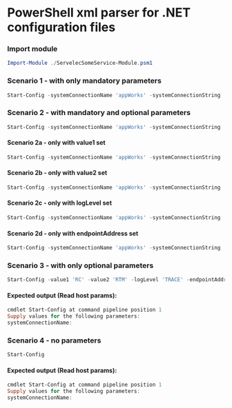 # PowerShell xml parser for .NET configuration files

### Import module 

```powershell
Import-Module ./ServelecSomeService-Module.psm1
```

### Scenario 1 - with only mandatory parameters

```powershell
Start-Config -systemConnectionName 'appWorks' -systemConnectionString 'Server=jdbc:sqlserver://localhost:1433; Database=appWorks; IntegratedSecurity=GSSAPI;' -globalConnectionName 'appWorks' -globalConnectionString 'Server=jdbc:sqlserver://localhost:1433; Database=appWorks; IntegratedSecurity=GSSAPI;' -monitoredSystemName 'Default'
```

### Scenario 2 - with mandatory and optional parameters

```powershell
Start-Config -systemConnectionName 'appWorks' -systemConnectionString 'Server=jdbc:sqlserver://localhost:1433; Database=appWorks; IntegratedSecurity=GSSAPI;' -globalConnectionName 'appWorks' -globalConnectionString 'Server=jdbc:sqlserver://localhost:1433; Database=appWorks; IntegratedSecurity=GSSAPI;' -monitoredSystemName 'Default' -value1 'RC' -value2 'RTM' -logLevel 'TRACE' -endpointAddress 'localhost:8080'
```

#### Scenario 2a - only with value1 set

```powershell
Start-Config -systemConnectionName 'appWorks' -systemConnectionString 'Server=jdbc:sqlserver://localhost:1433; Database=appWorks; IntegratedSecurity=GSSAPI;' -globalConnectionName 'appWorks' -globalConnectionString 'Server=jdbc:sqlserver://localhost:1433; Database=appWorks; IntegratedSecurity=GSSAPI;' -monitoredSystemName 'Default' -value1 'RC' -logLevel 'TRACE' -endpointAddress 'localhost:8080'
```

#### Scenario 2b - only with value2 set

```powershell
Start-Config -systemConnectionName 'appWorks' -systemConnectionString 'Server=jdbc:sqlserver://localhost:1433; Database=appWorks; IntegratedSecurity=GSSAPI;' -globalConnectionName 'appWorks' -globalConnectionString 'Server=jdbc:sqlserver://localhost:1433; Database=appWorks; IntegratedSecurity=GSSAPI;' -monitoredSystemName 'Default' -value2 'RTM' -logLevel 'TRACE' -endpointAddress 'localhost:8080'
```

#### Scenario 2c - only with logLevel set

```powershell
Start-Config -systemConnectionName 'appWorks' -systemConnectionString 'Server=jdbc:sqlserver://localhost:1433; Database=appWorks; IntegratedSecurity=GSSAPI;' -globalConnectionName 'appWorks' -globalConnectionString 'Server=jdbc:sqlserver://localhost:1433; Database=appWorks; IntegratedSecurity=GSSAPI;' -monitoredSystemName 'Default' -logLevel 'TRACE'
```

#### Scenario 2d - only with endpointAddress set

```powershell
Start-Config -systemConnectionName 'appWorks' -systemConnectionString 'Server=jdbc:sqlserver://localhost:1433; Database=appWorks; IntegratedSecurity=GSSAPI;' -globalConnectionName 'appWorks' -globalConnectionString 'Server=jdbc:sqlserver://localhost:1433; Database=appWorks; IntegratedSecurity=GSSAPI;' -monitoredSystemName 'Default' -endpointAddress 'localhost:8080'
```

### Scenario 3 - with only optional parameters

```powershell
Start-Config -value1 'RC' -value2 'RTM' -logLevel 'TRACE' -endpointAddress 'localhost:8080'
```

#### Expected output (Read host params):

```powershell
cmdlet Start-Config at command pipeline position 1
Supply values for the following parameters:
systemConnectionName:
```

### Scenario 4 - no parameters

```powershell
Start-Config
```

#### Expected output (Read host params):

```powershell
cmdlet Start-Config at command pipeline position 1
Supply values for the following parameters:
systemConnectionName:
```
